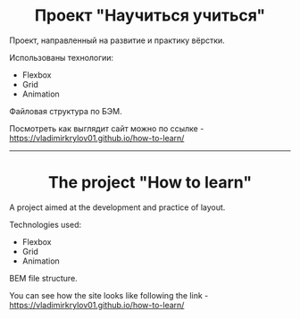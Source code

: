 <h1 align="center">Проект "Научиться учиться"</h1>


Проект, направленный на развитие и практику вёрстки.


Использованы технологии:
* Flexbox
* Grid
* Animation

Файловая структура по БЭМ.

Посмотреть как выглядит сайт можно по ссылке - https://vladimirkrylov01.github.io/how-to-learn/ 

-----------------------------------------------------------------
<h1 align="center">The project "How to learn"</h1>

A project aimed at the development and practice of layout.


Technologies used:
* Flexbox
* Grid
* Animation

BEM file structure.


You can see how the site looks like following the link - https://vladimirkrylov01.github.io/how-to-learn/ 
